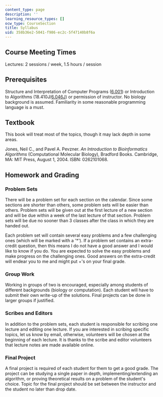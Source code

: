 ```yaml
---
content_type: page
description: ''
learning_resource_types: []
ocw_type: CourseSection
title: Syllabus
uid: 358b36e2-5041-f986-ec2c-5f47140b8f6a
---
```


Course Meeting Times
--------------------

Lectures: 2 sessions / week, 1.5 hours / session

Prerequisites
-------------

Structure and Interpretation of Computer Programs ([6.001](/courses/6-001-structure-and-interpretation-of-computer-programs-spring-2005)) or Introduction to Algorithms (18.410J/[6.046J](/courses/6-046j-introduction-to-algorithms-sma-5503-fall-2005)) or permission of instructor. No biology background is assumed. Familiarity in some reasonable programming language is a must.

Textbook
--------

This book will treat most of the topics, though it may lack depth in some areas.

Jones, Neil C., and Pavel A. Pevzner. _An Introduction to Bioinformatics Algorithms_ (Computational Molecular Biology), Bradford Books. Cambridge, MA: MIT Press, August 1, 2004. ISBN: 0262101068.

Homework and Grading
--------------------

### Problem Sets

There will be a problem set for each section on the calendar. Since some sections are shorter than others, some problem sets will be easier than others. Problem sets will be given out at the first lecture of a new section and will be due within a week of the last lecture of that section. Problem sets will be due no sooner than 3 classes after the class in which they are handed out.

Each problem set will contain several easy problems and a few challenging ones (which will be marked with a '\*'). If a problem set contains an extra-credit question, then this means I do not have a good answer and I would like to know if you do. You are expected to solve the easy problems and make progress on the challenging ones. Good answers on the extra-credit will endear you to me and might put +'s on your final grade.

### Group Work

Working in groups of two is encouraged, especially among students of different backgrounds (biology or computation). Each student will have to submit their own write-up of the solutions. Final projects can be done in larger groups if justified.

### Scribes and Editors

In addition to the problem sets, each student is responsible for scribing one lecture and editing one lecture. If you are interested in scribing specific topics, let us know by email, otherwise, volunteers will be chosen at the beginning of each lecture. It is thanks to the scribe and editor volunteers that lecture notes are made available online.

### Final Project

A final project is required of each student for them to get a good grade. The project can be studying a single paper in depth, implementing/extending an algorithm, or proving theoretical results on a problem of the student's choice. Topic for the final project should be set between the instructor and the student no later than drop date.